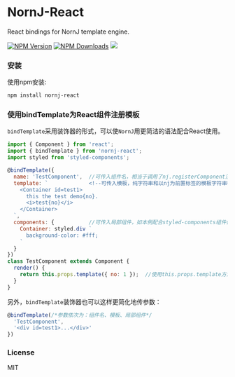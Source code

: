 # NornJ-React

React bindings for NornJ template engine.

[![NPM Version][npm-image]][npm-url]
[![NPM Downloads][downloads-image]][npm-url]
[![](https://img.shields.io/bundlephobia/minzip/nornj-react@next.svg?style=flat)](https://bundlephobia.com/result?p=nornj-react@next)

### 安装

使用npm安装:

```sh
npm install nornj-react
```

### 使用bindTemplate为React组件注册模板

`bindTemplate`采用装饰器的形式，可以使`NornJ`用更简洁的语法配合React使用。

```js
import { Component } from 'react';
import { bindTemplate } from 'nornj-react';
import styled from 'styled-components';

@bindTemplate({
  name: 'TestComponent',  //可传入组件名，相当于调用了nj.registerComponent注册组件
  template: `             <!--可传入模板，纯字符串和以nj为前置标签的模板字符串都可以-->
    <Container id=test1>
      this the test demo{no}.
      <i>test{no}</i>
    </Container>
  `,
  components: {           //可传入局部组件，如本例配合styled-components组件使用
    Container: styled.div `
      background-color: #fff;
    `
  }
})
class TestComponent extends Component {
  render() {
    return this.props.template({ no: 1 });  //使用this.props.template方法渲染模板，该方法为标准的nj模板函数
  }
}
```

另外，`bindTemplate`装饰器也可以这样更简化地传参数：

```js
@bindTemplate(/*参数依次为：组件名、模板、局部组件*/
  'TestComponent',
  '<div id=test1>...</div>'
})
```

### License

MIT

[npm-image]: http://img.shields.io/npm/v/nornj-react.svg
[downloads-image]: http://img.shields.io/npm/dm/nornj-react.svg
[npm-url]: https://www.npmjs.org/package/nornj-react